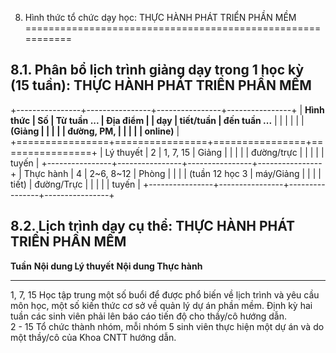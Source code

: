 8. Hình thức tổ chức dạy học: THỰC HÀNH PHÁT TRIỂN PHẦN MỀM
===========================================================

8.1. Phân bổ lịch trình giảng dạy trong 1 học kỳ (15 tuần): THỰC HÀNH PHÁT TRIỂN PHẦN MỀM
-----------------------------------------------------------------------------------------

+----------------+----------------+----------------+----------------+
| **Hình thức    | **Số           | **Từ tuần ...  | **Địa điểm**   |
| dạy**          | tiết/tuần**    | đến tuần ...** |                |
|                |                |                | **(Giảng       |
|                |                |                | đường, PM,     |
|                |                |                | online)**      |
+================+================+================+================+
| Lý thuyết      | 2              | 1, 7, 15       | Giảng          |
|                |                |                | đường/trực     |
|                |                |                | tuyến          |
+----------------+----------------+----------------+----------------+
| Thực hành      | 4              | 2\~6, 8\~12    | Phòng          |
|                |                | (tuần 12 học 3 | máy/Giảng      |
|                |                | tiết)          | đường/Trực     |
|                |                |                | tuyến          |
+----------------+----------------+----------------+----------------+

8.2. Lịch trình dạy cụ thể: THỰC HÀNH PHÁT TRIỂN PHẦN MỀM
---------------------------------------------------------

  **Tuần**   **Nội dung Lý thuyết**                                                                                                                                                                                          **Nội dung Thực hành**
  ---------- --------------------------------------------------------------------------------------------------------------------------------------------------------------------------------------------------------------- ---------------------------------------------------------------------------------------------------------
  1, 7, 15   Học tập trung một số buổi để được phổ biến về lịch trình và yêu cầu môn học, một số kiến thức cơ sở về quản lý dự án phần mềm. Định kỳ hai tuần các sinh viên phải lên báo cáo tiến độ cho thầy/cô hướng dẫn.   
  2 - 15                                                                                                                                                                                                                     Tổ chức thành nhóm, mỗi nhóm 5 sinh viên thực hiện một dự án và do một thầy/cô của Khoa CNTT hướng dẫn.

